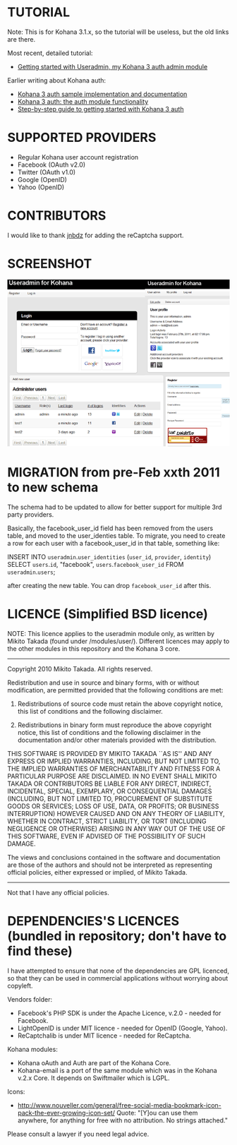 
TUTORIAL
========

Note: This is for Kohana 3.1.x, so the tutorial will be useless, but the old links are there.

Most recent, detailed tutorial:

* [Getting started with Useradmin, my Kohana 3 auth admin module](http://blog.mixu.net/2011/01/13/getting-started-with-useradmin-my-kohana-3-auth-admin-module/)

Earlier writing about Kohana auth:

* [Kohana 3 auth sample implementation and documentation](http://blog.mixu.net/2010/09/14/kohana-3-auth-sample-implementation-and-documentation/)
* [Kohana 3 auth: the auth module functionality](http://blog.mixu.net/2010/09/07/kohana-3-auth-the-auth-module-functionality/)
* [Step-by-step guide to getting started with Kohana 3 auth](http://blog.mixu.net/2010/09/06/step-by-step-guide-to-kohana-3-auth/)

SUPPORTED PROVIDERS
===================

+ Regular Kohana user account registration
+ Facebook (OAuth v2.0)
+ Twitter (OAuth v1.0)
+ Google (OpenID)
+ Yahoo (OpenID)


CONTRIBUTORS
============

I would like to thank [jnbdz](https://bitbucket.org/jnbdz/useradmin/) for adding the reCaptcha support.

SCREENSHOT
==========

![screenshot](https://github.com/mixu/useradmin/raw/master/useradmin-screen.png)

MIGRATION from pre-Feb xxth 2011 to new schema
==============================================

The schema had to be updated to allow for better support for multiple 3rd party providers.

Basically, the facebook_user_id field has been removed from the users table, and moved
to the user_identies table. To migrate, you need to create a row for each user with a facebook_user_id
in that table, something like:

INSERT INTO `useradmin`.`user_identities` (`user_id`, `provider`, `identity`) SELECT `users`.`id`,
"facebook", `users`.`facebook_user_id` FROM `useradmin`.`users`;

after creating the new table. You can drop `facebook_user_id` after this.

LICENCE (Simplified BSD licence)
=======

NOTE: This licence applies to the useradmin module only, as written by Mikito
Takada (found under /modules/user/). Different licences may apply to the other
modules in this repository and the Kohana 3 core. 

-------

Copyright 2010 Mikito Takada. All rights reserved.

Redistribution and use in source and binary forms, with or without modification, are
permitted provided that the following conditions are met:

   1. Redistributions of source code must retain the above copyright notice, this list of
      conditions and the following disclaimer.

   2. Redistributions in binary form must reproduce the above copyright notice, this list
      of conditions and the following disclaimer in the documentation and/or other materials
      provided with the distribution.

THIS SOFTWARE IS PROVIDED BY MIKITO TAKADA ``AS IS'' AND ANY EXPRESS OR IMPLIED
WARRANTIES, INCLUDING, BUT NOT LIMITED TO, THE IMPLIED WARRANTIES OF MERCHANTABILITY AND
FITNESS FOR A PARTICULAR PURPOSE ARE DISCLAIMED. IN NO EVENT SHALL MIKITO TAKADA OR
CONTRIBUTORS BE LIABLE FOR ANY DIRECT, INDIRECT, INCIDENTAL, SPECIAL, EXEMPLARY, OR
CONSEQUENTIAL DAMAGES (INCLUDING, BUT NOT LIMITED TO, PROCUREMENT OF SUBSTITUTE GOODS OR
SERVICES; LOSS OF USE, DATA, OR PROFITS; OR BUSINESS INTERRUPTION) HOWEVER CAUSED AND ON
ANY THEORY OF LIABILITY, WHETHER IN CONTRACT, STRICT LIABILITY, OR TORT (INCLUDING
NEGLIGENCE OR OTHERWISE) ARISING IN ANY WAY OUT OF THE USE OF THIS SOFTWARE, EVEN IF
ADVISED OF THE POSSIBILITY OF SUCH DAMAGE.

The views and conclusions contained in the software and documentation are those of the
authors and should not be interpreted as representing official policies, either expressed
or implied, of Mikito Takada.

-------

Not that I have any official policies.

DEPENDENCIES'S LICENCES (bundled in repository; don't have to find these)
=========================================================================
I have attempted to ensure that none of the dependencies are GPL licenced,
so that they can be used in commercial applications without worrying about copyleft.

Vendors folder:

- Facebook's PHP SDK is under the Apache Licence, v.2.0 - needed for Facebook.
- LightOpenID is under MIT licence - needed for OpenID (Google, Yahoo).
- ReCaptchalib is under MIT licence - needed for ReCaptcha.

Kohana modules:

- Kohana oAuth and Auth are part of the Kohana Core.
- Kohana-email is a port of the same module which was in the Kohana v.2.x Core.
  It depends on Swiftmailer which is LGPL.

Icons:

- http://www.nouveller.com/general/free-social-media-bookmark-icon-pack-the-ever-growing-icon-set/
  Quote: "[Y]ou can use them anywhere, for anything for free with no attribution. No strings attached."

Please consult a lawyer if you need legal advice.
